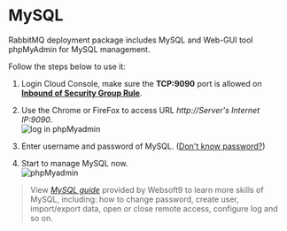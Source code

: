 # MySQL

RabbitMQ deployment package includes MySQL and Web-GUI tool phpMyAdmin for MySQL management. 

Follow the steps below to use it:

1. Login Cloud Console, make sure the **TCP:9090** port is allowed on **[Inbound of Security Group Rule](https://support.websoft9.com/docs/faq/tech-instance.html)**.

2. Use the Chrome or FireFox to access URL *http://Server's Internet IP:9090*.  
  ![log in phpMyadmin](https://libs.websoft9.com/Websoft9/DocsPicture/en/mysql/mysql-login-websoft9.png)

3. Enter username and password of MySQL. ([Don't know password?](/stack-accounts.md))  

4. Start to manage MySQL now.  
  ![phpMyadmin](https://libs.websoft9.com/Websoft9/DocsPicture/en/phpmyadmin/phpmyadmin-createdb-websoft9.png)

> View *[MySQL guide](https://support.websoft9.com/docs/mysql/)* provided by Websoft9 to learn more skills of MySQL, including: how to change password, create user, import/export data, open or close remote access, configure log and so on.
